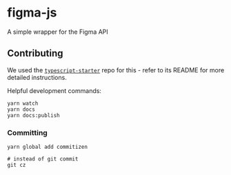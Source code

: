 # figma-js

A simple wrapper for the Figma API

## Contributing

We used the [`typescript-starter`](https://github.com/bitjson/typescript-starter) repo for this - refer to its README for more detailed instructions.

Helpful development commands:

```
yarn watch
yarn docs
yarn docs:publish
```

### Committing

```
yarn global add commitizen

# instead of git commit
git cz
```
